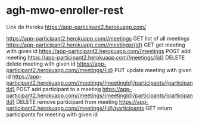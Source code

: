 # agh-mwo-enroller-rest

Link do Heroku
https://app-participant2.herokuapp.com/


https://app-participant2.herokuapp.com//meetings	GET	list of all meetings
https://app-participant2.herokuapp.com//meetings/{id}	GET	get meeting with given id
https://app-participant2.herokuapp.com//meetings	POST	add meeting
https://app-participant2.herokuapp.com//meetings/{id}	DELETE	delete meeting with given id
https://app-participant2.herokuapp.com//meetings/{id}	PUT	update meeting with given id
https://app-participant2.herokuapp.com//meetings/{meetingId}/participants/{participantId}	POST	add participant to a meeting
https://app-participant2.herokuapp.com//meetings/{meetingId}/participants/{participantId}	DELETE	remove participant from meeting
https://app-participant2.herokuapp.com//meetings/{id}/participants	GET	return participants for meeting with given id
